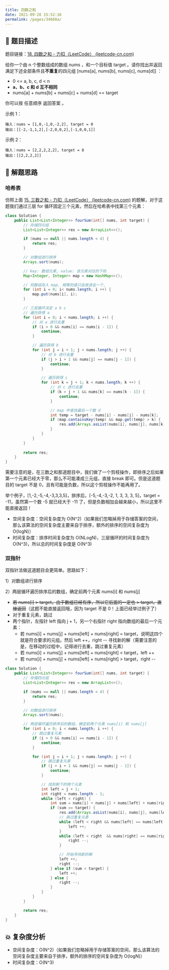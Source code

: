 ```yaml
---
title: 四数之和
date: 2021-09-26 15:52:16
permalink: /pages/34668a/
---
```


## 📃 题目描述

题目链接：[18. 四数之和 - 力扣（LeetCode） (leetcode-cn.com)](https://leetcode-cn.com/problems/4sum/)

给你一个由 n 个整数组成的数组 nums ，和一个目标值 target 。请你找出并返回满足下述全部条件且**不重复**的四元组 [nums[a], nums[b], nums[c], nums[d]] ：

- 0 <= a, b, c, d < n
- **a、b、c 和 d 互不相同**
- nums[a] + nums[b] + nums[c] + nums[d] == target

你可以按 任意顺序 返回答案 。

示例 1：

```
输入：nums = [1,0,-1,0,-2,2], target = 0
输出：[[-2,-1,1,2],[-2,0,0,2],[-1,0,0,1]]
```

示例 2：

```
输入：nums = [2,2,2,2,2], target = 8
输出：[[2,2,2,2]]
```

## 🔔 解题思路

### 哈希表

仿照上面 [15. 三数之和 - 力扣（LeetCode） (leetcode-cn.com)](https://leetcode-cn.com/problems/3sum/) 的题解，对于这题我们通过三层 for 循环固定三个元素，然后在哈希表中找第三个元素：


```java
class Solution {
    public List<List<Integer>> fourSum(int[] nums, int target) {
        // 存储四元组
        List<List<Integer>> res = new ArrayList<>();

        if (nums == null || nums.length < 4) {
            return res;
        }

        // 对数组进行排序
        Arrays.sort(nums);

        // key: 数组元素, value: 该元素对应的下标
        Map<Integer, Integer> map = new HashMap<>();

        // 将数组存入 map, 相等的值只会放进去一个,
        for (int i = 0; i< nums.length; i ++) {
            map.put(nums[i], i);
        }

        // 三层循环决定 a b c
        // 遍历获得 a
        for (int i = 0; i < nums.length; i ++) {
            // 对 a 进行去重
            if (i > 0 && nums[i] == nums[i - 1]) {
                continue;
            }

            // 遍历获得 b
            for (int j = i + 1; j < nums.length; j ++) {
                // 对 b 进行去重
                if (j > i + 1 && nums[j] == nums[j - 1]) {
                    continue;
                }

                // 遍历获得 c
                for (int k = j + 1; k < nums.length; k ++) {
                    // 对 c 进行去重
                    if (k > j + 1 && nums[k] == nums[k - 1]) {
                        continue;
                    }

                    // map 中查找最后一个数 d
                    int temp = target - nums[i] - nums[j] - nums[k];
                    if (map.containsKey(temp) && map.get(temp) > k) {
                        res.add(Arrays.asList(nums[i], nums[j], nums[k], temp));
                    }
                }
            }
        }
        
        return res;
    }
}
```

需要注意的是，在三数之和那道题目中，我们做了一个剪枝操作，即排序之后如果第一个元素已经大于零，那么不可能凑成三元组，直接 break 即可。但是这道题目的 target 不是 0，且有可能是负数，所以这个剪枝操作不能再用了。

举个例子，[1,-2,-5,-4,-3,3,3,5]，排序后，[-5,-4,-3,-2, 1, 3, 3, 3, 5]，target = -11，虽然第一个数 -5 就已经大于 -11 了，但是负数相加会越来越小，所以这里不能直接返回！

- 空间复杂度：空间复杂度为 O(N^2)（如果我们忽略掉用于存储答案的空间，那么该算法的空间复杂度主要来自于排序，额外的排序的空间复杂度为 O(logN)）
- 时间复杂度：排序时间复杂度为 O(NLogN)，三层循环的时间复杂度为 O(N^3)，所以总的时间复杂度是 O(N^3)

### 双指针

双指针法做这道题目会更简单。思路如下：

1）对数组进行排序

2）两层循环遍历排序后的数组，确定前两个元素 nums[i] 和 nums[j]

- ~~若 nums[i] > target，由于数组已经有序，所以它后面的一定也 > target，直接返回~~（这题不能直接返回哦，因为 target 不是 0！上面已经举过例子了）
- 对于重复元素，跳过
- 两个指针，左指针 left 指向 j + 1，另一个右指针 right 指向数组的最后一个元素：
  - 若 nums[i] + nums[j] + nums[left] + nums[right] = target，说明这四个就是符合要求的元组。然后 left ++，right -- 寻找新的解（需要注意的是，在移动的过程中，记得进行去重，跳过重复元素）
  - 若 nums[i] +  nums[j] + nums[left] + nums[right]  < target，left ++
  - 若 nums[i] +  nums[j] + nums[left] + nums[right]  > target，right --


```java
class Solution {
    public List<List<Integer>> fourSum(int[] nums, int target) {
        // 存储四元组
        List<List<Integer>> res = new ArrayList<>();

        if (nums == null || nums.length < 4) {
            return res;
        }

        // 对数组进行排序
        Arrays.sort(nums);

        // 两层循环遍历排序后的数组，确定前两个元素 nums[i] 和 nums[j]
        for (int i = 0; i < nums.length; i ++) {
            // 跳过重复元素
            if (i > 0 && nums[i] == nums[i - 1]) {
                continue;
            }

            for (int j = i + 1; j < nums.length; j ++) {
                // 跳过重复元素
                if (j > i + 1 && nums[j] == nums[j - 1]) {
                    continue;
                }

                // 找到剩下的两个元素
                int left = j + 1;
                int right = nums.length - 1;
                while (left < right) {
                    int sum = nums[i] + nums[j] + nums[left] + nums[right];
                    if (sum == target) {
                        res.add(Arrays.asList(nums[i], nums[j], nums[left], nums[right]));
                        // 跳过重复元素
                        while (left < right && nums[left] == nums[left + 1]) {
                            left ++;
                        }
                        while (left < right  && nums[right] == nums[right - 1]) {
                            right --;
                        }

                        // 开始寻找新的解
                        left ++;
                        right --;
                    } else if (sum < target) {
                        left ++;
                    } else {
                        right --;
                    }
                }
            }
        }

        return res;
    }
}
```

## 💥 复杂度分析

- 空间复杂度：O(N^2)（如果我们忽略掉用于存储答案的空间，那么该算法的空间复杂度主要来自于排序，额外的排序的空间复杂度为 O(logN)）
- 时间复杂度：O(N^3)